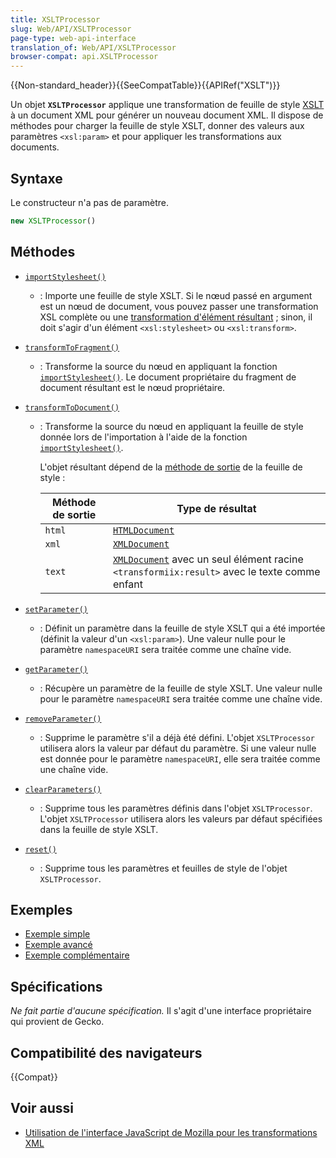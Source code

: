 ```yaml
---
title: XSLTProcessor
slug: Web/API/XSLTProcessor
page-type: web-api-interface
translation_of: Web/API/XSLTProcessor
browser-compat: api.XSLTProcessor
---
```

{{Non-standard_header}}{{SeeCompatTable}}{{APIRef("XSLT")}}

Un objet **`XSLTProcessor`** applique une transformation de feuille de style [XSLT](/fr/docs/Web/XSLT) à un document XML pour générer un nouveau document XML. Il dispose de méthodes pour charger la feuille de style XSLT, donner des valeurs aux paramètres `<xsl:param>` et pour appliquer les transformations aux documents.

## Syntaxe

Le constructeur n'a pas de paramètre.

```js
new XSLTProcessor()
```

## Méthodes

- [`importStylesheet()`](/fr/docs/Web/API/XSLTProcessor/importStylesheet)
  - : Importe une feuille de style XSLT. Si le nœud passé en argument est un nœud de document, vous pouvez passer une transformation XSL complète ou une [transformation d'élément résultant](https://www.w3.org/TR/xslt/#result-element-stylesheet)&nbsp;; sinon, il doit s'agir d'un élément `<xsl:stylesheet>` ou `<xsl:transform>`.
- [`transformToFragment()`](/fr/docs/Web/API/XSLTProcessor/transformToFragment)
  - : Transforme la source du nœud en appliquant la fonction [`importStylesheet()`](/fr/docs/Web/API/XSLTProcessor/importStylesheet). Le document propriétaire du fragment de document résultant est le nœud propriétaire.
- [`transformToDocument()`](/fr/docs/Web/API/XSLTProcessor/transformToDocument)
  - : Transforme la source du nœud en appliquant la feuille de style donnée lors de l'importation à l'aide de la fonction [`importStylesheet()`](/fr/docs/Web/API/XSLTProcessor/importStylesheet).

    L'objet résultant dépend de la [méthode de sortie](https://www.w3.org/TR/xslt/#output) de la feuille de style&nbsp;:

    | Méthode de sortie | Type de résultat                                                                                                    |
    | ----------------- | ------------------------------------------------------------------------------------------------------------------- |
    | `html`            | [`HTMLDocument`](/fr/docs/Web/API/HTMLDocument)                                                                              |
    | `xml`             | [`XMLDocument`](/fr/docs/Web/API/XMLDocument)                                                                                |
    | `text`            | [`XMLDocument`](/fr/docs/Web/API/XMLDocument) avec un seul élément racine `<transformiix:result>` avec le texte comme enfant |

- [`setParameter()`](/fr/docs/Web/API/XSLTProcessor/setParameter)
  - : Définit un paramètre dans la feuille de style XSLT qui a été importée (définit la valeur d'un `<xsl:param>`). Une valeur nulle pour le paramètre `namespaceURI` sera traitée comme une chaîne vide.
- [`getParameter()`](/fr/docs/Web/API/XSLTProcessor/getParameter)
  - : Récupère un paramètre de la feuille de style XSLT. Une valeur nulle pour le paramètre `namespaceURI` sera traitée comme une chaîne vide.
- [`removeParameter()`](/fr/docs/Web/API/XSLTProcessor/removeParameter)
  - : Supprime le paramètre s'il a déjà été défini. L'objet `XSLTProcessor` utilisera alors la valeur par défaut du paramètre. Si une valeur nulle est donnée pour le paramètre `namespaceURI`, elle sera traitée comme une chaîne vide.
- [`clearParameters()`](/fr/docs/Web/API/XSLTProcessor/clearParameters)
  - : Supprime tous les paramètres définis dans l'objet `XSLTProcessor`. L'objet `XSLTProcessor` utilisera alors les valeurs par défaut spécifiées dans la feuille de style XSLT.
- [`reset()`](/fr/docs/Web/API/XSLTProcessor/reset)
  - : Supprime tous les paramètres et feuilles de style de l'objet `XSLTProcessor`.

## Exemples

- [Exemple simple](/fr/docs/Web/XSLT/XSLT_JS_interface_in_Gecko/Basic_Example)
- [Exemple avancé](/fr/docs/Web/XSLT/XSLT_JS_interface_in_Gecko/Advanced_Example)
- [Exemple complémentaire](/fr/docs/Web/XSLT/XSLT_JS_interface_in_Gecko/JavaScript_XSLT_Bindings)

## Spécifications

_Ne fait partie d'aucune spécification._ Il s'agit d'une interface propriétaire qui provient de Gecko.

## Compatibilité des navigateurs

{{Compat}}

## Voir aussi

- [Utilisation de l'interface JavaScript de Mozilla pour les transformations XML](/fr/docs/Web/XSLT/Using_the_Mozilla_JavaScript_interface_to_XSL_Transformations)
